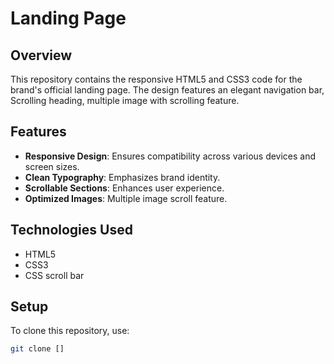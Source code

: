 # Landing Page

## Overview
This repository contains the responsive HTML5 and CSS3 code for the  brand's official landing page. The design features an elegant navigation bar, Scrolling heading, multiple image with scrolling feature.

## Features
- **Responsive Design**: Ensures compatibility across various devices and screen sizes.
- **Clean Typography**: Emphasizes brand identity.
- **Scrollable Sections**: Enhances user experience.
- **Optimized Images**: Multiple image scroll feature.

## Technologies Used
- HTML5
- CSS3
- CSS scroll bar


## Setup
To clone this repository, use:
```bash
git clone []
